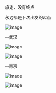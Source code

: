 旅途，没有终点

永远都是下次出发的起点

![image](https://github.com/user-attachments/assets/1c05b494-3434-4fe1-a409-3f27d014b468)

--武汉

![image](https://github.com/user-attachments/assets/18e4ab27-a134-45e3-9538-b2812a997fcb)

![image](https://github.com/user-attachments/assets/8e2aa3fd-9de9-4afe-bdfe-598f451f8bf1)

--南京

![image](https://github.com/user-attachments/assets/8c04f0e6-6abe-49bf-be6d-13b9b88d521c)

![image](https://github.com/user-attachments/assets/ccf3764d-e0fa-4121-8798-382762328038)